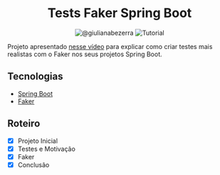 <h1 align="center">
  Tests Faker Spring Boot
</h1>

<p align="center">
 <img src="https://img.shields.io/static/v1?label=Youtube&message=@giulianabezerra&color=8257E5&labelColor=000000" alt="@giulianabezerra" />
 <img src="https://img.shields.io/static/v1?label=Tipo&message=Tutorial&color=8257E5&labelColor=000000" alt="Tutorial" />
</p>

Projeto apresentado [nesse vídeo](https://youtu.be/JYHZkqmQ7_c) para explicar como criar testes mais realistas com o Faker nos seus projetos Spring Boot.

## Tecnologias
 
- [Spring Boot](https://spring.io/projects/spring-boot)
- [Faker](https://github.com/DiUS/java-faker)

## Roteiro

- [x] Projeto Inicial
- [x] Testes e Motivação
- [x] Faker
- [x] Conclusão